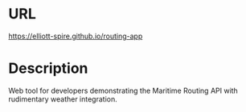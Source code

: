 # URL

https://elliott-spire.github.io/routing-app

# Description

Web tool for developers demonstrating the Maritime Routing API with rudimentary weather integration.